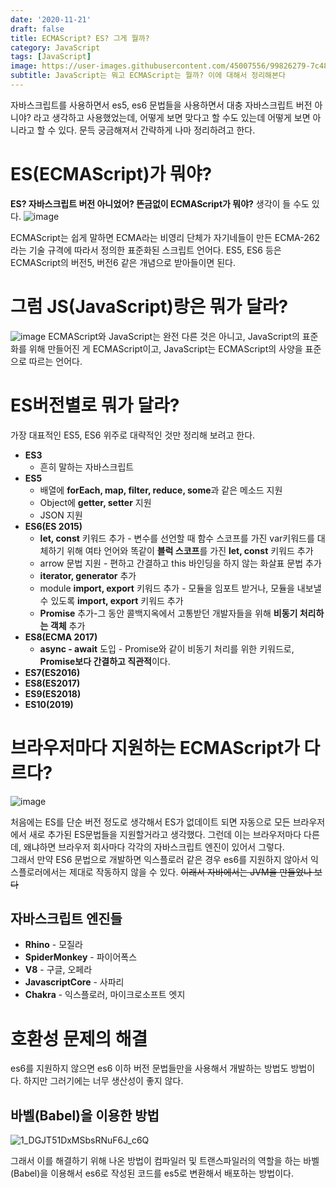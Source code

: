 ```yaml
---
date: '2020-11-21'
draft: false
title: ECMAScript? ES? 그게 뭘까?
category: JavaScript
tags: [JavaScript]
image: https://user-images.githubusercontent.com/45007556/99826279-7c48c080-2b9b-11eb-8cce-3c92f971c803.png
subtitle: JavaScript는 뭐고 ECMAScript는 뭘까? 이에 대해서 정리해본다
---
```


자바스크립트를 사용하면서 es5, es6 문법들을 사용하면서 대충 자바스크립트 버전 아니야? 라고 생각하고 사용했었는데, 어떻게 보면 맞다고 할 수도 있는데 어떻게 보면 아니라고 할 수 있다. 문득 궁금해져서 간략하게 나마 정리하려고 한다.

# ES(ECMAScript)가 뭐야?

**ES? 자바스크립트 버전 아니었어? 뜬금없이 ECMAScript가 뭐야?** 생각이 들 수도 있다.
![image](https://user-images.githubusercontent.com/45007556/99825837-e7de5e00-2b9a-11eb-86cd-3fb684123ec0.png)

ECMAScript는 쉽게 말하면 ECMA라는 비영리 단체가 자기네들이 만든 ECMA-262라는 기술 규격에 따라서 정의한 표준화된 스크립트 언어다. ES5, ES6 등은 ECMAScript의 버전5, 버전6 같은 개념으로 받아들이면 된다.

# 그럼 JS(JavaScript)랑은 뭐가 달라?

![image](https://user-images.githubusercontent.com/45007556/99826279-7c48c080-2b9b-11eb-8cce-3c92f971c803.png)
ECMAScript와 JavaScript는 완전 다른 것은 아니고, JavaScript의 표준화를 위해 만들어진 게 ECMAScript이고, JavaScript는 ECMAScript의 사양을 표준으로 따르는 언어다.

# ES버전별로 뭐가 달라?

가장 대표적인 ES5, ES6 위주로 대략적인 것만 정리해 보려고 한다.

- **ES3**
  - 흔히 말하는 자바스크립트
- **ES5**
  - 배열에 **forEach, map, filter, reduce, some**과 같은 메소드 지원
  - Object에 **getter, setter** 지원
  - JSON 지원
- **ES6(ES 2015)**
  - **let, const** 키워드 추가 - 변수를 선언할 때 함수 스코프를 가진 var키워드를 대체하기 위해 여타 언어와 똑같이 **블럭 스코프**를 가진 **let, const** 키워드 추가
  - arrow 문법 지원 - 편하고 간결하고 this 바인딩을 하지 않는 화살표 문법 추가
  - **iterator, generator** 추가
  - module **import, export** 키워드 추가 - 모듈을 임포트 받거나, 모듈을 내보낼 수 있도록 **import, export** 키워드 추가
  - **Promise** 추가-그 동안 콜백지옥에서 고통받던 개발자들을 위해 **비동기 처리하는 객체** 추가
- **ES8(ECMA 2017)**
  - **async - await** 도입 - Promise와 같이 비동기 처리를 위한 키워드로, **Promise보다 간결하고 직관적**이다.
- **ES7(ES2016)**
- **ES8(ES2017)**
- **ES9(ES2018)**
- **ES10(2019)**

# 브라우저마다 지원하는 ECMAScript가 다르다?

![image](https://user-images.githubusercontent.com/45007556/99863269-b6888100-2be0-11eb-94d4-1613cf98b5eb.png)

처음에는 ES를 단순 버전 정도로 생각해서 ES가 없데이트 되면 자동으로 모든 브라우저에서 새로 추가된 ES문법들을 지원할거라고 생각했다.
그런데 이는 브라우저마다 다른데, 왜냐하면 브라우저 회사마다 각각의 자바스크립트 엔진이 있어서 그렇다.  
그래서 만약 ES6 문법으로 개발하면 익스플로러 같은 경우 es6를 지원하지 않아서 익스플로러에서는 제대로 작동하지 않을 수 있다.
~~이래서 자바에서는 JVM을 만들었나 보다~~

## 자바스크립트 엔진들

- **Rhino** - 모질라
- **SpiderMonkey** - 파이어폭스
- **V8** - 구글, 오페라
- **JavascriptCore** - 사파리
- **Chakra** - 익스플로러, 마이크로소프트 엣지

# 호환성 문제의 해결

es6를 지원하지 않으면 es6 이하 버전 문법들만을 사용해서 개발하는 방법도 방법이다. 하지만 그러기에는 너무 생산성이 좋지 않다.

## 바벨(Babel)을 이용한 방법

![1_DGJT51DxMSbsRNuF6J_c6Q](https://user-images.githubusercontent.com/45007556/99864982-e5572500-2be9-11eb-8d57-06e5cccaae37.jpeg)

그래서 이를 해결하기 위해 나온 방법이 컴파일러 및 트랜스파일러의 역할을 하는 바벨(Babel)을 이용해서 es6로 작성된 코드를 es5로 변환해서 배포하는 방법이다.
